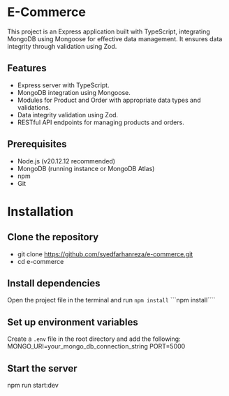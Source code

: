 # E-Commerce
This project is an Express application built with TypeScript, integrating MongoDB using Mongoose for effective data management. It ensures data integrity through validation using Zod.

## Features

- Express server with TypeScript.
- MongoDB integration using Mongoose.
- Modules for Product and Order with appropriate data types and validations.
- Data integrity validation using Zod.
- RESTful API endpoints for managing products and orders.

## Prerequisites

- Node.js (v20.12.12 recommended)
- MongoDB (running instance or MongoDB Atlas)
- npm
- Git

# Installation 
## Clone the repository
- git clone  https://github.com/syedfarhanreza/e-commerce.git
- cd e-commerce

## Install dependencies
Open the project file in the terminal and run `npm install`
```npm install````

## Set up environment variables
Create a `.env`  file in the root directory and add the following:
MONGO_URI=your_mongo_db_connection_string
PORT=5000

## Start the server
npm run start:dev










